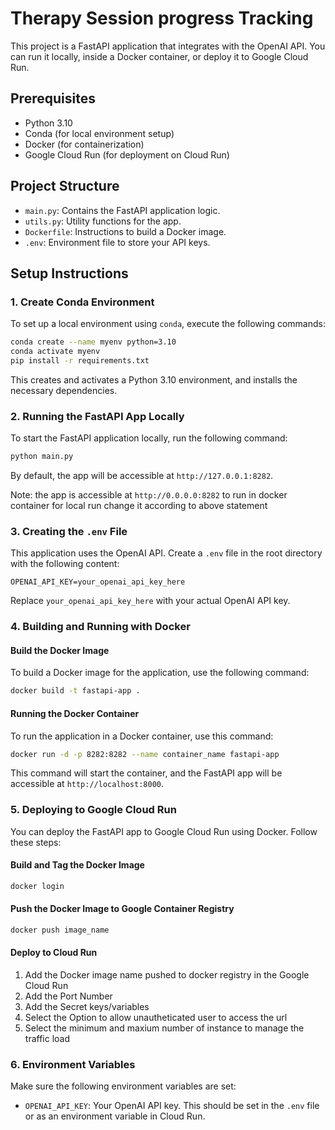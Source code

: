 
# Therapy Session progress Tracking

This project is a FastAPI application that integrates with the OpenAI API. You can run it locally, inside a Docker container, or deploy it to Google Cloud Run.

## Prerequisites

- Python 3.10
- Conda (for local environment setup)
- Docker (for containerization)
- Google Cloud Run (for deployment on Cloud Run)

## Project Structure

- `main.py`: Contains the FastAPI application logic.
- `utils.py`: Utility functions for the app.
- `Dockerfile`: Instructions to build a Docker image.
- `.env`: Environment file to store your API keys.

## Setup Instructions

### 1. Create Conda Environment

To set up a local environment using `conda`, execute the following commands:

```bash
conda create --name myenv python=3.10
conda activate myenv
pip install -r requirements.txt
```

This creates and activates a Python 3.10 environment, and installs the necessary dependencies.

### 2. Running the FastAPI App Locally

To start the FastAPI application locally, run the following command:

```bash
python main.py
```

By default, the app will be accessible at `http://127.0.0.1:8282`.

Note: the app is accessible at `http://0.0.0.0:8282` to run in docker container for local run change it according to above statement

### 3. Creating the `.env` File

This application uses the OpenAI API. Create a `.env` file in the root directory with the following content:

```env
OPENAI_API_KEY=your_openai_api_key_here
```

Replace `your_openai_api_key_here` with your actual OpenAI API key.

### 4. Building and Running with Docker

#### Build the Docker Image

To build a Docker image for the application, use the following command:

```bash
docker build -t fastapi-app .
```

#### Running the Docker Container

To run the application in a Docker container, use this command:

```bash
docker run -d -p 8282:8282 --name container_name fastapi-app
```

This command will start the container, and the FastAPI app will be accessible at `http://localhost:8000`.



### 5. Deploying to Google Cloud Run

You can deploy the FastAPI app to Google Cloud Run using Docker. Follow these steps:

#### Build and Tag the Docker Image

```bash
docker login 
```

#### Push the Docker Image to Google Container Registry

```bash
docker push image_name
```

#### Deploy to Cloud Run

1. Add the Docker image name pushed to docker registry in the Google Cloud Run
2. Add the Port Number 
3. Add the Secret keys/variables
4. Select the Option to allow unautheticated user to access the url 
5. Select the minimum and maxium number of instance to manage the traffic load

### 6. Environment Variables

Make sure the following environment variables are set:

- `OPENAI_API_KEY`: Your OpenAI API key. This should be set in the `.env` file or as an environment variable in Cloud Run.

